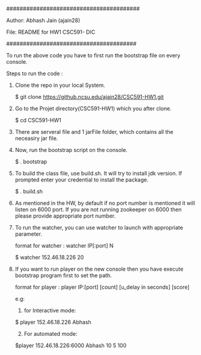 ########################################

Author: Abhash Jain (ajain28)

File: README for HW1 CSC591- DIC

#######################################

To run the above code you have to first run the bootstrap file on every console.

Steps to run the code :

1. Clone the repo in your local System.

	$ git clone https://github.ncsu.edu/ajain28/CSC591-HW1.git

2. Go to the Projet directory(CSC591-HW1) which you after clone. 
	
	$ cd CSC591-HW1

3. There are serveral file and 1 jarFile folder, which contains all the neceasiry jar file.

4. Now, run the bootstrap script on the console.

	$ . bootstrap

5. To build the class file, use build.sh. It will try to install jdk version. If prompted enter your credential to install the package.

	$ . build.sh

6. As mentioned in the HW, by default if no port number is mentioned it will listen on 6000 port. If you are not running zookeeper on 6000 then please provide appropriate port number.

7. To run the watcher, you can use watcher to launch with appropriate parameter.
	
	format for watcher : watcher IP[:port] N

	$  watcher 152.46.18.226 20

8. If you want to run player on the new console then you have execute bootstrap program first to set the path.

	format for player : player IP:[port] <player name> [count] [u_delay in seconds] [score]

	e.g: 
	1. for Interactive mode: 

	$ player 152.46.18.226 Abhash 
	
	2. For automated mode:
	
	$player 152.46.18.226:6000 Abhash 10 5 100

 

